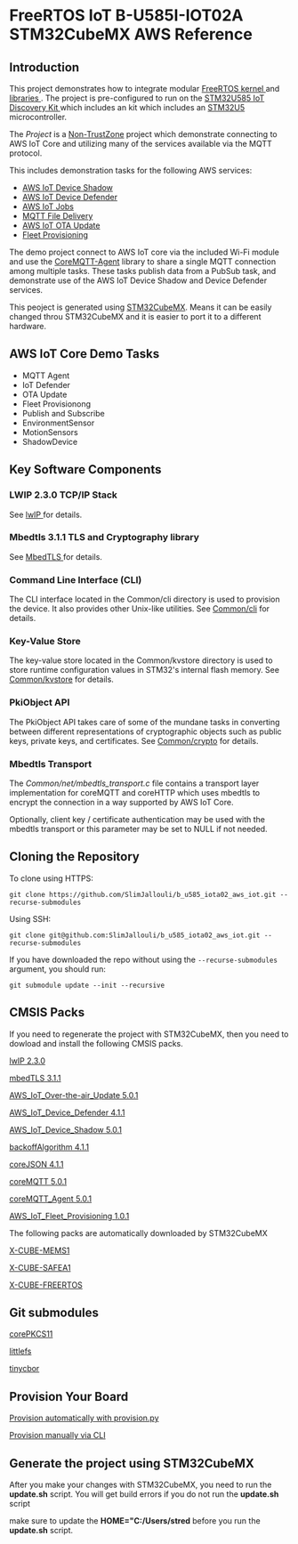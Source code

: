 
# FreeRTOS IoT B-U585I-IOT02A STM32CubeMX AWS Reference
## Introduction
This project demonstrates how to integrate modular [ FreeRTOS kernel ](https://www.freertos.org/RTOS.html) and [ libraries ](https://www.freertos.org/libraries/categories.html). The project is pre-configured to run on the [ STM32U585 IoT Discovery Kit ](https://www.st.com/en/evaluation-tools/b-u585i-iot02a.html) which includes an kit which includes an [ STM32U5 ](https://www.st.com/en/microcontrollers-microprocessors/stm32u5-series.html) microcontroller.

The *Project* is a [Non-TrustZone](Projects/b_u585i_iot02a_ntz) project which  demonstrate connecting to AWS IoT Core and utilizing many of the services available via the MQTT protocol.


This includes demonstration tasks for the following AWS services:
* [AWS IoT Device Shadow](https://docs.aws.amazon.com/iot/latest/developerguide/iot-device-shadows.html)
* [AWS IoT Device Defender](https://docs.aws.amazon.com/iot/latest/developerguide/device-defender.html)
* [AWS IoT Jobs](https://docs.aws.amazon.com/iot/latest/developerguide/iot-jobs.html)
* [MQTT File Delivery](https://docs.aws.amazon.com/iot/latest/developerguide/mqtt-based-file-delivery.html)
* [AWS IoT OTA Update](https://docs.aws.amazon.com/freertos/latest/userguide/freertos-ota-dev.html)
* [Fleet Provisioning](https://docs.aws.amazon.com/iot/latest/developerguide/provision-wo-cert.html)

The demo project connect to AWS IoT core via the included Wi-Fi module and use the [CoreMQTT-Agent](https://github.com/FreeRTOS/coreMQTT-Agent) library to share a single MQTT connection among multiple tasks. These tasks publish data from a PubSub task, and demonstrate use of the AWS IoT Device Shadow and Device Defender services.

This peoject is generated using [STM32CubeMX](https://www.st.com/stm32cubemx). Means it can be easily changed throu STM32CubeMX and it is easier to port it to a different hardware.

## AWS IoT Core Demo Tasks
* MQTT Agent
* IoT Defender
* OTA Update
* Fleet Provisionong
* Publish and Subscribe
* EnvironmentSensor
* MotionSensors
* ShadowDevice

## Key Software Components
### LWIP  2.3.0 TCP/IP Stack
See [ lwIP ](https://www.keil.arm.com/packs/lwip-lwip/versions/) for details.

### Mbedtls 3.1.1 TLS and Cryptography library
See [ MbedTLS ](https://www.keil.arm.com/packs/mbedtls-arm/versions/) for details.

### Command Line Interface (CLI)
The CLI interface located in the Common/cli directory is used to provision the device. It also provides other Unix-like utilities. See [Common/cli](Common/cli/ReadMe.md) for details.

### Key-Value Store
The key-value store located in the Common/kvstore directory is used to store runtime configuration values in STM32's internal flash memory.
See [Common/kvstore](Common/kvstore/ReadMe.md) for details.

### PkiObject API
The PkiObject API takes care of some of the mundane tasks in converting between different representations of cryptographic objects such as public keys, private keys, and certificates. See [Common/crypto](Common/crypto/ReadMe.md) for details.

### Mbedtls Transport
The *Common/net/mbedtls_transport.c* file contains a transport layer implementation for coreMQTT and coreHTTP which uses mbedtls to encrypt the connection in a way supported by AWS IoT Core.

Optionally, client key / certificate authentication may be used with the mbedtls transport or this parameter may be set to NULL if not needed.

## Cloning the Repository
To clone using HTTPS:
```
git clone https://github.com/SlimJallouli/b_u585_iota02_aws_iot.git --recurse-submodules
```
Using SSH:
```
git clone git@github.com:SlimJallouli/b_u585_iota02_aws_iot.git --recurse-submodules
```
If you have downloaded the repo without using the `--recurse-submodules` argument, you should run:
```
git submodule update --init --recursive
```

## CMSIS Packs

If you need to regenerate the project with STM32CubeMX, then you need to dowload and install the following CMSIS packs.

[lwIP 2.3.0](https://www.keil.com/pack/lwIP.lwIP.2.3.0.pack)

[mbedTLS 3.1.1](https://www.keil.com/pack/ARM.mbedTLS.3.1.1.pack)

[AWS_IoT_Over-the-air_Update 5.0.1](https://d1pm0k3vkcievw.cloudfront.net/AWS.AWS_IoT_Over-the-air_Update.5.0.1.pack)

[AWS_IoT_Device_Defender 4.1.1](https://d1pm0k3vkcievw.cloudfront.net/AWS.AWS_IoT_Device_Defender.4.1.1.pack)

[AWS_IoT_Device_Shadow 5.0.1](https://d1pm0k3vkcievw.cloudfront.net/AWS.AWS_IoT_Device_Shadow.5.0.1.pack)

[backoffAlgorithm 4.1.1](https://d1pm0k3vkcievw.cloudfront.net/AWS.backoffAlgorithm.4.1.1.pack)

[coreJSON 4.1.1](https://d1pm0k3vkcievw.cloudfront.net/AWS.coreJSON.4.1.1.pack)

[coreMQTT 5.0.1](https://d1pm0k3vkcievw.cloudfront.net/AWS.coreMQTT.5.0.1.pack)

[coreMQTT_Agent 5.0.1](https://d1pm0k3vkcievw.cloudfront.net/AWS.coreMQTT_Agent.5.0.1.pack)

[AWS_IoT_Fleet_Provisioning 1.0.1](https://d1pm0k3vkcievw.cloudfront.net/AWS.AWS_IoT_Fleet_Provisioning.1.0.1.pack)

The following packs are automatically downloaded by STM32CubeMX

[X-CUBE-MEMS1](https://www.st.com/en/embedded-software/x-cube-mems1.html)

[X-CUBE-SAFEA1](https://www.st.com/en/embedded-software/x-cube-safea1.html)

[X-CUBE-FREERTOS](https://www.st.com/en/embedded-software/x-cube-freertos.html)


## Git submodules

[corePKCS11](https://github.com/FreeRTOS/corePKCS11)

[littlefs](https://github.com/littlefs-project/littlefs)

[tinycbor](https://github.com/intel/tinycbor)

## Provision Your Board
[Provision automatically with provision.py](https://github.com/FreeRTOS/iot-reference-stm32u5/blob/main/Getting_Started_Guide.md#option-8a-provision-automatically-with-provisionpy)

[Provision manually via CLI](https://github.com/FreeRTOS/iot-reference-stm32u5/blob/main/Getting_Started_Guide.md#option-8b-provision-manually-via-cli)



## Generate the project using STM32CubeMX

After you make your changes with STM32CubeMX, you need to run the **update.sh** script. You will get build errors if you do not run the **update.sh** script

make  sure to update the **HOME="C:/Users/stred** before you run the **update.sh** script.